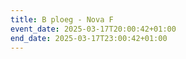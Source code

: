 ```yaml
---
title: B ploeg - Nova F
event_date: 2025-03-17T20:00:42+01:00
end_date: 2025-03-17T23:00:42+01:00
---
```

